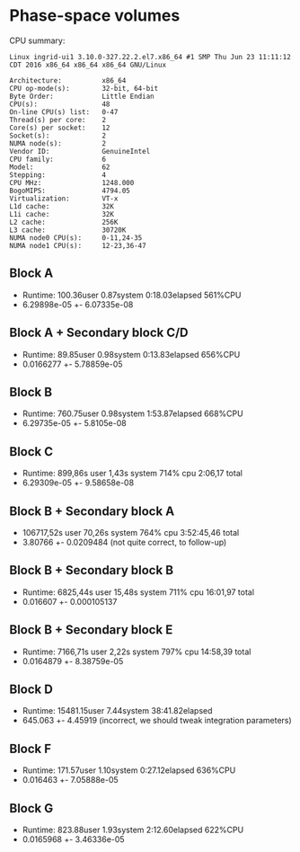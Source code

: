 # Phase-space volumes

CPU summary:

```
Linux ingrid-ui1 3.10.0-327.22.2.el7.x86_64 #1 SMP Thu Jun 23 11:11:12 CDT 2016 x86_64 x86_64 x86_64 GNU/Linux

Architecture:          x86_64
CPU op-mode(s):        32-bit, 64-bit
Byte Order:            Little Endian
CPU(s):                48
On-line CPU(s) list:   0-47
Thread(s) per core:    2
Core(s) per socket:    12
Socket(s):             2
NUMA node(s):          2
Vendor ID:             GenuineIntel
CPU family:            6
Model:                 62
Stepping:              4
CPU MHz:               1248.000
BogoMIPS:              4794.05
Virtualization:        VT-x
L1d cache:             32K
L1i cache:             32K
L2 cache:              256K
L3 cache:              30720K
NUMA node0 CPU(s):     0-11,24-35
NUMA node1 CPU(s):     12-23,36-47
```

## Block A

  - Runtime: 100.36user 0.87system 0:18.03elapsed 561%CPU
  - 6.29898e-05 +- 6.07335e-08

## Block A + Secondary block C/D

  - Runtime: 89.85user 0.98system 0:13.83elapsed 656%CPU
  - 0.0166277 +- 5.78859e-05

## Block B

  - Runtime: 760.75user 0.98system 1:53.87elapsed 668%CPU
  - 6.29735e-05 +- 5.8105e-08

## Block C

  - Runtime: 899,86s user 1,43s system 714% cpu 2:06,17 total
  - 6.29309e-05 +- 9.58658e-08

## Block B + Secondary block A

  - 106717,52s user 70,26s system 764% cpu 3:52:45,46 total
  - 3.80766 +- 0.0209484 (not quite correct, to follow-up)

## Block B + Secondary block B

  - Runtime: 6825,44s user 15,48s system 711% cpu 16:01,97 total
  - 0.016607 +- 0.000105137 

## Block B + Secondary block E

  - Runtime: 7166,71s user 2,22s system 797% cpu 14:58,39 total
  - 0.0164879 +- 8.38759e-05

## Block D

  - Runtime: 15481.15user 7.44system 38:41.82elapsed
  - 645.063 +- 4.45919 (incorrect, we should tweak integration parameters)
 
## Block F

  - Runtime: 171.57user 1.10system 0:27.12elapsed 636%CPU
  - 0.016463 +- 7.05888e-05

## Block G

  - Runtime: 823.88user 1.93system 2:12.60elapsed 622%CPU
  - 0.0165968 +- 3.46336e-05
